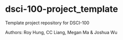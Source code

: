 # dsci-100-project_template
Template project repository for DSCI-100

Authors: Roy Hung, CC Liang, Megan Ma & Joshua Wu

